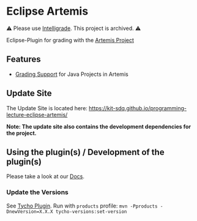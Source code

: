 # Eclipse Artemis
⚠️ Please use [Intelligrade](https://github.com/kit-sdq/intelligrade). This project is archived. ⚠️

Eclipse-Plugin for grading with the [Artemis Project](https://github.com/ls1intum/Artemis)

## Features
* [Grading Support](https://github.com/kit-sdq/programming-lecture-eclipse-artemis/wiki) for Java Projects in Artemis

## Update Site
The Update Site is located here: https://kit-sdq.github.io/programming-lecture-eclipse-artemis/

**Note: The update site also contains the development dependencies for the project.**

## Using the plugin(s) / Development of the plugin(s)
Please take a look at our [Docs](https://github.com/kit-sdq/programming-lecture-eclipse-artemis/wiki/Development).

### Update the Versions
See [Tycho Plugin](https://www.eclipse.org/tycho/sitedocs/tycho-release/tycho-versions-plugin/set-version-mojo.html#tycho-versions-set-version). Run with `products` profile: `mvn -Pproducts -DnewVersion=X.X.X tycho-versions:set-version`
